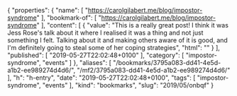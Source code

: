 {
  "properties": {
    "name": [
      "https://carolgilabert.me/blog/impostor-syndrome"
    ],
    "bookmark-of": [
      "https://carolgilabert.me/blog/impostor-syndrome"
    ],
    "content": [
      {
        "value": "This is a really great post! I think it was Jess Rose's talk about it where I realised it was a thing and not just something I felt. Talking about it and making others aware of it is good, and I'm definitely going to steal some of her coping strategies",
        "html": ""
      }
    ],
    "published": [
      "2019-05-27T22:02:48+0100"
    ],
    "category": [
      "impostor-syndrome",
      "events"
    ]
  },
  "aliases": [
    "/bookmarks/3795a083-dd41-4e5d-a1b2-ee989274d4d6/",
    "/mf2/3795a083-dd41-4e5d-a1b2-ee989274d4d6/"
  ],
  "h": "h-entry",
  "date": "2019-05-27T22:02:48+0100",
  "tags": [
    "impostor-syndrome",
    "events"
  ],
  "kind": "bookmarks",
  "slug": "2019/05/onbqf"
}
